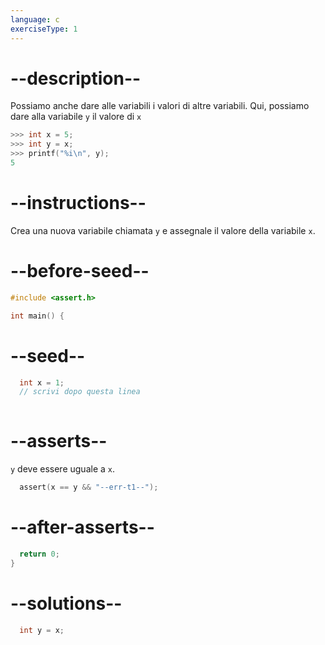 ```yaml
---
language: c
exerciseType: 1
---
```


# --description--

Possiamo anche dare alle variabili i valori di altre variabili. Qui, possiamo dare alla variabile `y` il valore di `x`
```c
>>> int x = 5;
>>> int y = x;
>>> printf("%i\n", y);
5
```

# --instructions--

Crea una nuova variabile chiamata `y` e assegnale il valore della variabile `x`.

# --before-seed--

```c
#include <assert.h>

int main() {
```

# --seed--

```c
  int x = 1;
  // scrivi dopo questa linea
  
```

# --asserts--

`y` deve essere uguale a `x`.

```c
  assert(x == y && "--err-t1--");
```

# --after-asserts--

```c
  return 0;
}
```

# --solutions--

```c
  int y = x;
```


